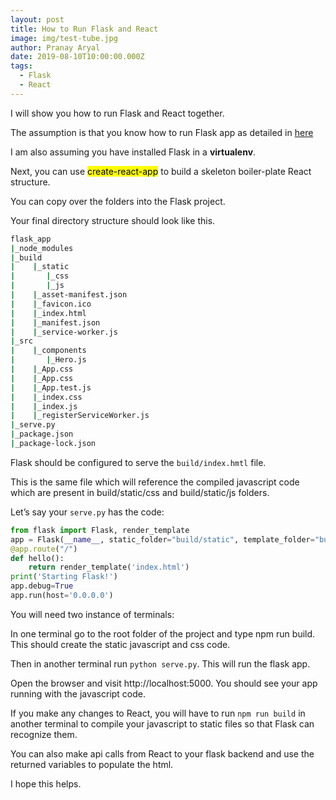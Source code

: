 ```yaml
---
layout: post
title: How to Run Flask and React
image: img/test-tube.jpg
author: Pranay Aryal
date: 2019-08-10T10:00:00.000Z
tags:
  - Flask
  - React
---
```


I will show you how to run Flask and React together.

The assumption is that you know how to run Flask app as detailed in [here](http://flask.pocoo.org/)

I am also assuming you have installed Flask in a <strong>virtualenv</strong>.

Next, you can use <mark>create-react-app</mark> to build a skeleton boiler-plate React structure.

You can copy over the folders into the Flask project.

Your final directory structure should look like this.

```bash
flask_app
|_node_modules
|_build
|    |_static
|       |_css
|       |_js
|    |_asset-manifest.json
|    |_favicon.ico
|    |_index.html
|    |_manifest.json
|    |_service-worker.js
|_src
|    |_components
|       |_Hero.js
|    |_App.css
|    |_App.css
|    |_App.test.js
|    |_index.css
|    |_index.js
|    |_registerServiceWorker.js
|_serve.py
|_package.json
|_package-lock.json
```
Flask should be configured to serve the `build/index.hmtl` file.

This is the same file which will reference the compiled javascript code which are present in build/static/css and build/static/js folders.

Let’s say your `serve.py` has the code:
```py
from flask import Flask, render_template
app = Flask(__name__, static_folder="build/static", template_folder="build")
@app.route("/")
def hello():
    return render_template('index.html')
print('Starting Flask!')
app.debug=True
app.run(host='0.0.0.0')
```

You will need two instance of terminals:

In one terminal go to the root folder of the project and type npm run build. This should create the static javascript and css code.

Then in another terminal run `python serve.py`. This will run the flask app.

Open the browser and visit http://localhost:5000. You should see your app running with the javascript code.

If you make any changes to React, you will have to run `npm run build` in another terminal to compile your javascript to static files so that Flask can recognize them.

You can also make api calls from React to your flask backend and use the returned variables to populate the html.

I hope this helps.